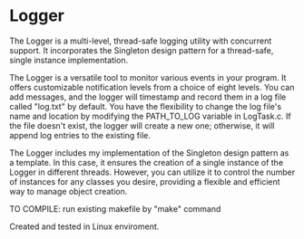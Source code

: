 # Logger
The Logger is a multi-level, thread-safe logging utility with concurrent support. It incorporates the Singleton design pattern for a thread-safe, single instance implementation.




The Logger is a versatile tool to monitor various events in your program. It offers customizable notification levels from a choice of eight levels. You can add messages, and the logger will timestamp and record them in a log file called "log.txt" by default. You have the flexibility to change the log file's name and location by modifying the PATH_TO_LOG variable in LogTask.c. If the file doesn't exist, the logger will create a new one; otherwise, it will append log entries to the existing file.

The Logger includes my implementation of the Singleton design pattern as a template. In this case, it ensures the creation of a single instance of the Logger in different threads. However, you can utilize it to control the number of instances for any classes you desire, providing a flexible and efficient way to manage object creation.

TO COMPILE:
	run existing makefile by "make" command
	
	
Created and tested in Linux enviroment.
